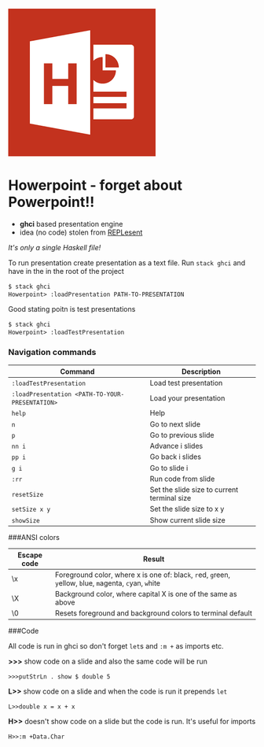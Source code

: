 ![](logo.png)

# Howerpoint - forget about Powerpoint!!

* **ghci** based presentation engine
* idea (no code) stolen from [REPLesent](https://github.com/marconilanna/REPLesent)

_It's only a single Haskell file!_

To run presentation create presentation as a text file.
Run `stack ghci` and have in the in the root of the project

    $ stack ghci
    Howerpoint> :loadPresentation PATH-TO-PRESENTATION

Good stating poitn is test presentations

    $ stack ghci
    Howerpoint> :loadTestPresentation

### Navigation commands
Command | Description
--- | ---
`:loadTestPresentation` | Load test presentation
`:loadPresentation <PATH-TO-YOUR-PRESENTATION>` | Load your presentation
`help` | Help
`n` | Go to next slide
`p` | Go to previous slide
`nn i` | Advance i slides
`pp i` | Go back i slides
`g i` | Go to slide i
`:rr` | Run code from slide
`resetSize` | Set the slide size to current terminal size
`setSize x y` | Set the slide size to x y
`showSize` | Show current slide size


<!--
Command | Shortcut | Symbolic alias | Description
--- | --- | --- | ---
`next` | `n` | `>` | Go to next build/slide
`previous` | `p` | `<` | Go back to previous build/slide
`redraw` | `z` | | Redraw the current build/slide
`Next` | `N` | `>>` | Go to next slide
`Previous` | `P` | `<<` | Go back to previous slide
`i next` | `i n` | | Advance i slides
`i previous` | `i p` | | Go back i slides
`i go` | `i g` | | Go to slide i
`first` | `f` | `|<` | Go to first slide
`last` | `l` | `>|` | Go to last slide
`Last` | `L` | `>>|` | Go to last build of last slide
`run` | `r` | `!!` | Execute code that appears on slide
`blank` | `b` | | Blank screen
`help` | `h` | `?` | This help message
-->


###ANSI colors

Escape code	| Result
--- | ---
\x | Foreground color, where x is one of: blac`k`, `r`ed, `g`reen, `y`ellow, `b`lue, `m`agenta, `c`yan, `w`hite
\X | Background color, where capital X is one of the same as above
\0 | Resets foreground and background colors to terminal default

###Code

All code is run in ghci so don't forget `let`s and `:m +` as imports etc.

**\>\>\>** show code on a slide and also the same code will be run

    >>>putStrLn . show $ double 5

**L\>\>** show code on a slide and when the code is run it prepends `let`

    L>>double x = x + x

**H\>\>** doesn't show code on a slide but the code is run. It's useful for imports

    H>>:m +Data.Char
